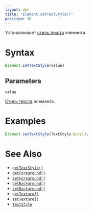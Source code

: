 ```yaml
---
layout: doc
title: "Element.setTextStyle()"
position: 30
---
```


Устанавливает [стиль текста](../../Style/TextStyle/) элемента.

# Syntax

```js
Element.setTextStyle(value)
```

## Parameters

`value`

[Стиль текста](../../Style/TextStyle/) элемента.

# Examples

```js
Element.setTextStyle(TextStyle.body1);
```

# See Also

* [`getTextStyle()`](../Element.getTextStyle/)
* [`getForeground()`](../Element.getForeground/)
* [`setForeground()`](../Element.setForeground/)
* [`getBackground()`](../Element.getBackground/)
* [`setBackground()`](../Element.setBackground/)
* [`getTexture()`](../Element.getTexture/)
* [`setTexture()`](../Element.setTexture/)
* [`TextStyle`](../../Style/TextStyle/)
